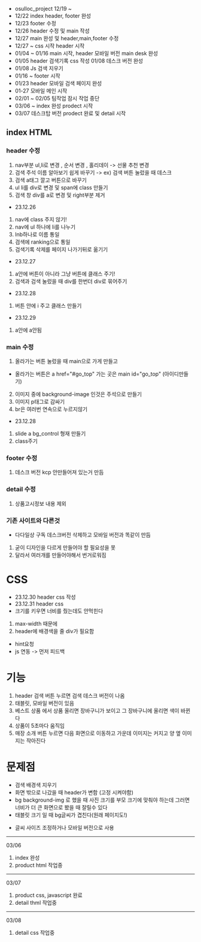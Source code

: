 * osulloc_project 12/19 ~
* 12/22 index header, footer 완성 
* 12/23 footer 수정 
* 12/26 header 수정 및 main 작성 
* 12/27 main 완성 및 header,main,footer 수정
* 12/27 ~  css 시작 header 시작 
* 01/04 ~ 01/16 main 시작, header 모바일 버전 main desk 완성
* 01/05 header 검색기록 css 작성 01/08 데스크 버전 완성
* 01/08 Js 검색 지우기
* 01/16 ~ footer 시작
* 01/23 header 모바일 검색 페이지 완성
* 01-27 모바일 메인 시작
* 02/01 ~ 02/05 팀작업 잠시 작업 중단
* 03/06 ~ index 완성 prodect 시작
* 03/07 데스크탑 버전 prodect 완료 및 detail 시작
## index HTML
### header 수정
1. nav부분 ul,li로 변경 , 순서 변경 , 홀리데이 -> 선물 추천 변경
2. 검색 주석 이름 알아보기 쉽게 바꾸기 -> ex) 검색 버튼 눌렀을 때 데스크
3. 검색 a태그 깔고 버튼으로 바꾸기
4. ul li를 div로 변경 및 span에 class 만들기
5. 검색 창 div를 a로 변경 및 right부분 제거
* 23.12.26
1. nav에 class 주지 않기!
2. nav에 ul 하나에 li를 나누기
3. lnb하나로 이름 통일
4. 검색에 ranking으로 통일
5. 검색기록 삭제를 페이지 나가기뒤로 옮기기
* 23.12.27
1. a안에 버튼이 아니라 그냥 버튼에 클래스 주기!
2. 검색과 검색 눌렀을 때 div를 한번더 div로 묶어주기
* 23.12.28
1. 버튼 안에 i 주고 클래스 만들기
* 23.12.29
1. a안에 a안됨
### main 수정
1. 올라가는 버튼 눌렀을 때 main으로 가게 만들고 
* 올라가는 버튼은 a href="#go_top" 가는 곳은 main id="go_top" (아이디만들기)
2. 이미지 중에 background-image 인것은 주석으로 만들기
3. 이미지 p태그로 감싸기
4. br은 여러번 연속으로 누르지않기
* 23.12.28
1. slide a bg_control 형재 만들기
2. class주기
### footer 수정
1. 데스크 버전 kcp 안만들어져 있는거 만듬
### detail 수정
1. 상품고시정보 내용 제외

### 기존 사이트와 다른것 
* 다다일상 구독 데스크버전 삭제하고 모바일 버전과 똑같이 만듬
1. 굳이 디자인을 다르게 만들어야 할 필요성을 못 
2. 달라서 여러개를 만들어야해서 번거로워짐

# CSS
* 23.12.30 header css 작성
* 23.12.31 header css
* 크기를 키우면 너비를 줬는데도 안먹힌다
1. max-width 때문에
2. header에 배경색을 줄 div가 필요함 
* hint요청
* js 연동 -> 먼저 피드백

# 기능
1. header 검색 버튼 누르면 검색 데스크 버전이 나옴
2. 태블릿, 모바일 버전이 있음
3. 베스트 상품 에서 상품 올리면 장바구니가 보이고 그 장바구니에 올리면 색이 바뀐다
4. 상품이 5초마다 움직임
5. 매장 소개 버튼 누르면 다음 화면으로 이동하고 가운데 이미지는 커지고 양 옆 이미지는 작아진다

# 문제점
* 검색 배경색 지우기
* 화면 밖으로 나갔을 때 header가 변함 (고정 시켜야함)
* bg background-img 로 했을 때 사진 크기를 부모 크기에 맞춰야 하는데 그러면 너비가 더 큰 화면으로 봤을 때 잘릴수 있다
* 태블릿 크기 일 때 bg글씨가 겹친다(원래 페이지도!) 
- 글씨 사이즈 조정하거나 모바일 버전으로 사용

<!-- index 완성 -->

-----------------------
03/06
1. index 완성
2. product html 작업중
-----------------------
03/07
1. product css, javascript 완료
2. detail thml 작업중
-----------------------
03/08
1. detail css 작업중
